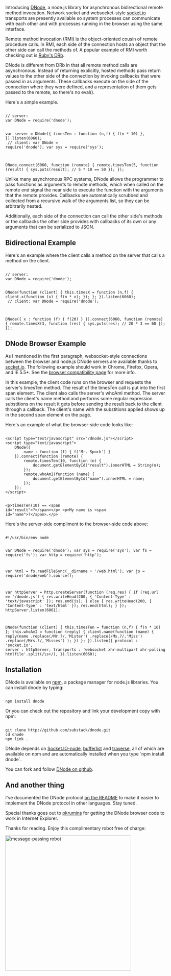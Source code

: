 
<p>
Introducing
<a href="http://github.com/substack/dnode">DNode</a>,
a node.js library for asynchronous bidirectional remote method invocation.
Network socket and websocket-style
<a href="http://www.rosepad.com/socket-io-sockets-for-the-rest-of-us/">
socket.io</a>
transports are presently available so system processes can communicate with each
other and with processes running in the browser using the same interface.
</p>

<p>
Remote method invocation (RMI) is the object-oriented cousin of remote procedure
calls. In RMI, each side of the connection hosts an object that the other side
can call the methods of. A popular example of RMI worth checking out is
<a href="http://ruby.about.com/od/advancedruby/a/drb.htm">Ruby's DRb</a>.
</p>

<p>
DNode is different from DRb in that all remote method calls are asynchronous.
Instead of returning explicitly, hosted methods pass return values to the other
side of the connection by invoking callbacks that were passed in as arguments.
These callbacks execute on the side of the connection where they were defined,
and a representation of them gets passed to the remote, so there's no eval().
</p>

<p>
Here's a simple example.
</p>

<code>
// server:
var DNode = require('dnode');

var server = DNode({
    timesTen : function (n,f) { f(n * 10) },
}).listen(6060);
</code>
<br>
<code>
// client:
var DNode = require('dnode');
var sys = require('sys');

DNode.connect(6060, function (remote) {
    remote.timesTen(5, function (result) {
        sys.puts(result); // 5 * 10 == 50
    });
});
</code>

<p>
Unlike many asynchronous RPC systems, DNode allows the programmer to pass
functions as arguments to remote methods, which when called on the remote end
signal the near side to execute the function with the arguments that the remote
provides.
Callbacks are automatically scrubbed and collected from a recursive walk of the
arguments list, so they can be arbitrarily nested.
</p>

<p>
Additionally, each side of the connection can call the other side's methods or
the callbacks the other side provides with callbacks of its own or any arguments
that can be serialized to JSON.
</p>

<h2>Bidirectional Example</h2>

<p>
Here's an example where the client calls a method on the server that calls a
method on the client.
</p>

<code>
// server:
var DNode = require('dnode');

DNode(function (client) {
    this.timesX = function (n,f) {
        client.x(function (x) {
            f(n * x);
        });
    }; 
}).listen(6060);
</code>
<br>
<code>
// client:
var DNode = require('dnode');

DNode({
    x : function (f) { f(20) }
}).connect(6060, function (remote) {
    remote.timesX(3, function (res) {
        sys.puts(res); // 20 * 3 == 60
    });
});
</code>

<h2>DNode Browser Example</h2>

<p>
As I mentioned in the first paragraph, websocket-style connections between the
browser and node.js DNode servers are available thanks to
<a href="http://www.rosepad.com/socket-io-sockets-for-the-rest-of-us/">
socket.io</a>.
The following example should work in Chrome, Firefox, Opera, and IE 5.5+.
See the <a href="http://wiki.github.com/substack/dnode/browser-compatibility">
browser compatibility page</a> for more info.
</p>

<p>
In this example, the client code runs on the browser and requests the server's
timesTen method. The result of the timesTen call is put into the first span
element. The client also calls the server's whoAmI method. The server calls the
client's name method and performs some regular expression substitions on the
result it gets before sending the result back to the client through a callback.
The client's name with the substitions applied shows up in the second span
element on the page.
</p>

<p>
Here's an example of what the browser-side code looks like:
</p>

<code>
&lt;script type="text/javascript" src="/dnode.js"&gt;&lt;/script&gt;
&lt;script type="text/javascript"&gt;
    DNode({
        name : function (f) { f('Mr. Spock') }
    }).connect(function (remote) {
        remote.timesTen(10, function (n) {
            document.getElementById("result").innerHTML = String(n);
        });
        remote.whoAmI(function (name) {
            document.getElementById("name").innerHTML = name;
        });
    });
&lt;/script&gt;

&lt;p&gt;timesTen(10) == &lt;span id="result"&gt;?&lt;/span&gt;&lt;/p&gt;
&lt;p&gt;My name is &lt;span id="name"&gt;?&lt;/span&gt;.&lt;/p&gt;
</code>

<p>
Here's the server-side compliment to the browser-side code above:
</p>

<code>
#!/usr/bin/env node

var DNode = require('dnode');
var sys = require('sys');
var fs = require('fs');
var http = require('http');

var html = fs.readFileSync(__dirname + '/web.html');
var js = require('dnode/web').source();

var httpServer = http.createServer(function (req,res) {
    if (req.url == '/dnode.js') {
        res.writeHead(200, { 'Content-Type' : 'text/javascript' });
        res.end(js);
    }
    else {
        res.writeHead(200, { 'Content-Type' : 'text/html' });
        res.end(html);
    }
});
httpServer.listen(6061);

DNode(function (client) {
    this.timesTen = function (n,f) { f(n * 10) };
    this.whoAmI = function (reply) {
        client.name(function (name) {
            reply(name
                .replace(/Mr\.?/,'Mister')
                .replace(/Ms\.?/,'Miss')
                .replace(/Mrs\.?/,'Misses')
            );
        })
    };
}).listen({
    protocol : 'socket.io',
    server : httpServer,
    transports : 'websocket xhr-multipart xhr-polling htmlfile'.split(/\s+/),
}).listen(6060);
</code>

<h2>Installation</h2>

<p>
DNode is available on <a href="http://npmjs.org/">npm</a>, a package manager for
node.js libraries. You can install dnode by typing:
</p>
<code>
npm install dnode
</code>

<p>
Or you can check out the repository and link your development copy with npm:
</p>
<code>
git clone http://github.com/substack/dnode.git
cd dnode
npm link .
</code>

<p>
DNode depends on
<a href="http://github.com/LearnBoost/Socket.IO-node">Socket.IO-node</a>,
<a href="http://github.com/substack/node-bufferlist">bufferlist</a>
and <a href="http://github.com/substack/js-traverse">traverse</a>,
all of which are available on npm and are automatically installed when you
type `npm install dnode`.
</p>

<p>
You can fork and follow
<a href="http://github.com/substack/dnode">DNode on github</a>.
</p>

<h2>And another thing</h2>

<p>
I've documented the DNode protocol
<a href="http://github.com/substack/dnode/blob/master/README.markdown">
on the README</a> to make it easier to implement the DNode protocol in other
languages. Stay tuned.
</p>

<p>
Special thanks goes out to <a href="http://catonmat.net/">pkrumins</a> for 
getting the DNode browser code to work in Internet Explorer.
</p>

<p>
Thanks for reading. Enjoy this complimentary robot free of charge:
</p>

<img src="/images/message-passing.png" width="394" height="424" alt="message-passing robot">
